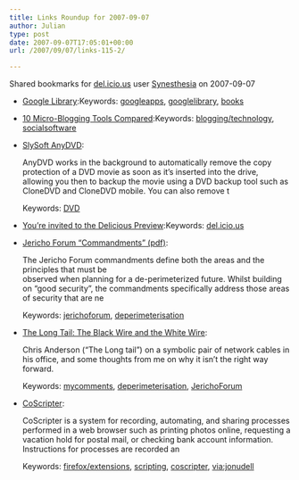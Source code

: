 ```yaml
---
title: Links Roundup for 2007-09-07
author: Julian
type: post
date: 2007-09-07T17:05:01+00:00
url: /2007/09/07/links-115-2/

---
```

Shared bookmarks for [del.icio.us][1] user  [Synesthesia][2] on 2007-09-07

  * [Google Library][3]:Keywords: [googleapps][4], [googlelibrary][5], [books][6]
  * [10 Micro-Blogging Tools Compared][7]:Keywords: [blogging/technology][8], [socialsoftware][9]
  * [SlySoft AnyDVD][10]:
  
    AnyDVD works in the background to automatically remove the copy protection of a DVD movie as soon as it&#8217;s inserted into the drive, allowing you then to backup the movie using a DVD backup tool such as CloneDVD and CloneDVD mobile. You can also remove t
  
    Keywords: [DVD][11]
  * [You&#8217;re invited to the Delicious Preview][12]:Keywords: [del.icio.us][13]
  * [Jericho Forum &#8220;Commandments&#8221; (pdf)][14]:
  
    The Jericho Forum commandments define both the areas and the principles that must be<br>observed when planning for a de-perimeterized future. Whilst building on “good security”, the commandments specifically address those areas of security that are ne
  
    Keywords: [jerichoforum][15], [deperimeterisation][16]
  * [The Long Tail: The Black Wire and the White Wire][17]:
  
    Chris Anderson (&#8220;The Long tail&#8221;) on a symbolic pair of network cables in his office, and some thoughts from me on why it isn&#8217;t the right way forward.
  
    Keywords: [mycomments][18], [deperimeterisation][16], [JerichoForum][19]
  * [CoScripter][20]:
  
    CoScripter is a system for recording, automating, and sharing processes performed in a web browser such as printing photos online, requesting a vacation hold for postal mail, or checking bank account information. Instructions for processes are recorded an
  
    Keywords: [firefox/extensions][21], [scripting][22], [coscripter][23], [via:jonudell][24]

 [1]: https://del.icio.us/
 [2]: https://del.icio.us/synesthesia
 [3]: https://googleblog.blogspot.com/2007/09/collect-share-and-discover-books.html "https://googleblog.blogspot.com/2007/09/collect-share-and-discover-books.html"
 [4]: https://del.icio.us/synesthesia/googleapps
 [5]: https://del.icio.us/synesthesia/googlelibrary
 [6]: https://del.icio.us/synesthesia/books
 [7]: https://www.readwriteweb.com/archives/10_micro-blogging_tools_compared.php "https://www.readwriteweb.com/archives/10_micro-blogging_tools_compared.php"
 [8]: https://del.icio.us/synesthesia/blogging/technology
 [9]: https://del.icio.us/synesthesia/socialsoftware
 [10]: https://www.slysoft.com/en/anydvd.html "https://www.slysoft.com/en/anydvd.html"
 [11]: https://del.icio.us/synesthesia/DVD
 [12]: https://preview.delicious.com/ "https://preview.delicious.com/"
 [13]: https://del.icio.us/synesthesia/del.icio.us
 [14]: https://www.opengroup.org/jericho/commandments_v1.2.pdf "https://www.opengroup.org/jericho/commandments_v1.2.pdf"
 [15]: https://del.icio.us/synesthesia/jerichoforum
 [16]: https://del.icio.us/synesthesia/deperimeterisation
 [17]: https://www.longtail.com/the_long_tail/2007/09/the-black-wire-.html "https://www.longtail.com/the_long_tail/2007/09/the-black-wire-.html"
 [18]: https://del.icio.us/synesthesia/mycomments
 [19]: https://del.icio.us/synesthesia/JerichoForum
 [20]: https://services.alphaworks.ibm.com/coscripter/browse/about "https://services.alphaworks.ibm.com/coscripter/browse/about"
 [21]: https://del.icio.us/synesthesia/firefox/extensions
 [22]: https://del.icio.us/synesthesia/scripting
 [23]: https://del.icio.us/synesthesia/coscripter
 [24]: https://del.icio.us/synesthesia/via:jonudell